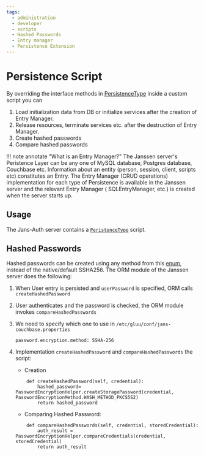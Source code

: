 ```yaml
---
tags:
  - administration
  - developer
  - scripts
  - Hashed Passwords
  - Entry manager
  - Persistence Extension
---
```


# Persistence Script

By overriding the interface methods in [PersistenceType](https://github.com/JanssenProject/jans/blob/vreplace-janssen-version/jans-core/script/src/main/java/io/jans/model/custom/script/type/persistence/PersistenceType.java) inside a custom script you can

1. Load initialization data from DB or initialize services after the creation of Entry Manager. 
2. Release resources, terminate services etc. after the destruction of Entry Manager.
3. Create hashed passwords 
4. Compare hashed passwords

!!! note annotate "What is an Entry Manager?"
    The Janssen server's Peristence Layer can be any one of MySQL database, Postgres database, Couchbase etc. 
    Information about an entity (person, session, client, scripts etc) constitutes an Entry.
    The Entry Manager (CRUD operations) implementation for each type of Persistence is available in the Janssen server and the relevant Entry Manager ( SQLEntryManager, etc.) is created when the server starts up. 

## Usage

The Jans-Auth server contains a [`PeristenceType`](https://github.com/JanssenProject/jans/blob/vreplace-janssen-version/docs/script-catalog/persistence_extension/PersistenceExtension.py) script.


## Hashed Passwords

Hashed passwords can be created using any method from this [enum](https://github.com/JanssenProject/jans/blob/main/jans-orm/core/src/main/java/io/jans/orm/operation/auth/PasswordEncryptionMethod.java), instead of the native/default SSHA256.
The ORM module of the Janssen server does the following: 

1. When User entry is persisted and `userPassword` is specified, ORM calls `createHashedPassword`
2. User authenticates and the password is checked, the ORM module invokes `compareHashedPasswords` 
3. We need to specify which one to use in `/etc/gluu/conf/jans-couchbase.properties`
    ```text
    password.encryption.method: SSHA-256
    ```
4. Implementation `createHashedPassword` and `compareHashedPasswords` the script: 
    - Creation
    ```
        def createHashedPassword(self, credential):
            hashed_password= PasswordEncryptionHelper.createStoragePassword(credential, PasswordEncryptionMethod.HASH_METHOD_PKCS5S2)
            return hashed_password
    ```
    
    - Comparing Hashed Password:
    ```
        def compareHashedPasswords(self, credential, storedCredential):
            auth_result = PasswordEncryptionHelper.compareCredentials(credential, storedCredential)
            return auth_result 
    ```
